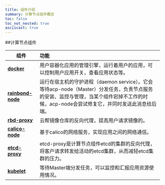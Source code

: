 ```yaml
---
title: 组件介绍
summary: 计算节点组件概览
toc: false
toc_not_nested: true
asciicast: true
---
```


<div id="toc"></div>

##计算节点组件 



| 组件                                       | 功能                                       |
| ---------------------------------------- | :--------------------------------------- |
| [**docker**](/docs/stable/platform-maintenance/add-compute-node/component-introduction/docker.html) | 用户容器化应用的管理引擎，运行着用户的应用，可以控制用户应用开关，查看应用状态等。 |
| [**rainbond-node**](/docs/stable/platform-maintenance/add-compute-node/component-introduction/rainbond-node.html) | 运行在宿主机的守护进程（daemon service）。它会等待acp-node（Master）分发任务，负责节点服务的安装、监控与管理，当某个组件宕掉不工作的时候，acp-node会尝试修复它，并同时发送此消息给后端。 |
| [**rbd-proxy**](/docs/stable/platform-maintenance/add-compute-node/component-introduction/rbd-proxy.html) | 云帮镜像仓库的反向代理，提高用户请求镜像的。                   |
| [**calico-node**](/docs/stable/platform-maintenance/add-compute-node/component-introduction/calico-node.html) | 基于calico的网络服务，实现应用之间的网络通信。               |
| [**etcd-proxy**](/docs/stable/platform-maintenance/add-compute-node/component-introduction/etcd-proxy.html) | etcd-proxy是计算节点组件etcd的集群的反向代理，将客户请求转发给活动的etcd集群，从而减轻etcd集群的压力。 |
| [**kubelet**](/docs/stable/platform-maintenance/add-compute-node/component-introduction/kubelet.html) | 等待Master端分发任务，可以监控和汇报应用资源使用情况。           |